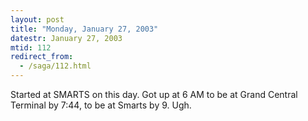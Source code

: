 ```yaml
---
layout: post
title: "Monday, January 27, 2003"
datestr: January 27, 2003
mtid: 112
redirect_from:
  - /saga/112.html
---
```


Started at SMARTS on this day. Got up at 6 AM to be at Grand Central Terminal
by 7:44, to be at Smarts by 9. Ugh.

